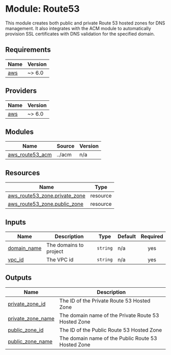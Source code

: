 # Module: Route53

This module creates both public and private Route 53 hosted zones for DNS management. It also integrates with the ACM module to automatically provision SSL certificates with DNS validation for the specified domain.

<!-- BEGIN_TF_DOCS -->
## Requirements

| Name | Version |
|------|---------|
| <a name="requirement_aws"></a> [aws](#requirement\_aws) | ~> 6.0 |

## Providers

| Name | Version |
|------|---------|
| <a name="provider_aws"></a> [aws](#provider\_aws) | ~> 6.0 |

## Modules

| Name | Source | Version |
|------|--------|---------|
| <a name="module_aws_route53_acm"></a> [aws\_route53\_acm](#module\_aws\_route53\_acm) | ../acm | n/a |

## Resources

| Name | Type |
|------|------|
| [aws_route53_zone.private_zone](https://registry.terraform.io/providers/hashicorp/aws/latest/docs/resources/route53_zone) | resource |
| [aws_route53_zone.public_zone](https://registry.terraform.io/providers/hashicorp/aws/latest/docs/resources/route53_zone) | resource |

## Inputs

| Name | Description | Type | Default | Required |
|------|-------------|------|---------|:--------:|
| <a name="input_domain_name"></a> [domain\_name](#input\_domain\_name) | The domains to project | `string` | n/a | yes |
| <a name="input_vpc_id"></a> [vpc\_id](#input\_vpc\_id) | The VPC id | `string` | n/a | yes |

## Outputs

| Name | Description |
|------|-------------|
| <a name="output_private_zone_id"></a> [private\_zone\_id](#output\_private\_zone\_id) | The ID of the Private Route 53 Hosted Zone |
| <a name="output_private_zone_name"></a> [private\_zone\_name](#output\_private\_zone\_name) | The domain name of the Private Route 53 Hosted Zone |
| <a name="output_public_zone_id"></a> [public\_zone\_id](#output\_public\_zone\_id) | The ID of the Public Route 53 Hosted Zone |
| <a name="output_public_zone_name"></a> [public\_zone\_name](#output\_public\_zone\_name) | The domain name of the Public Route 53 Hosted Zone |
<!-- END_TF_DOCS -->